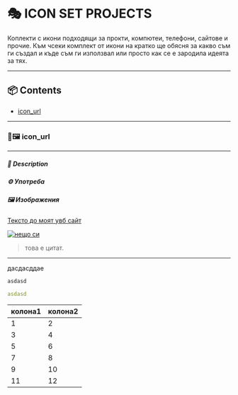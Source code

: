 
# 🎭 ICON SET PROJECTS

Коплекти с икони подходящи за прокти, компютеи, телефони, сайтове и прочие. Към чсеки комплект от икони на кратко ще обясня за какво съм ги създал и къде съм ги използвал или просто как се е зародила идеята за тях.

---

## 📦 __Contents__

- [icon_url](#демо)

---

### 🔗🖼️ icon_url

----

##### 💬 Description

##### ⚙️ Употреба

##### 🖼️ Изображения

[Тексто до моят увб сайт](https://pasev.asuscomm.com)

[![нещо си](https://camo.githubusercontent.com/e92df511bc81280c59f187c087f876f52cdf4602d91a26a4041f95e0b7ddd83e/68747470733a2f2f6d792e686f6d652d617373697374616e742e696f2f6261646765732f696e746567726174696f6e732e737667)](https://pasev.asuscomm.com)

> това е цитат.
---
дасдасддае

```bash
asdasd
```

```yaml
asdasd
```

| колона1  | колона2  |
|-----|-----|
| 1  | 2  |
| 3  | 4  |
| 5  | 6  |
| 7  | 8 |
| 9 | 10 |
| 11 | 12 |
